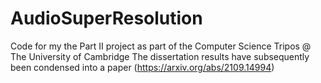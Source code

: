# AudioSuperResolution
Code for my the Part II project as part of the Computer Science Tripos @ The University of Cambridge The dissertation results have subsequently been condensed into a paper (https://arxiv.org/abs/2109.14994)
